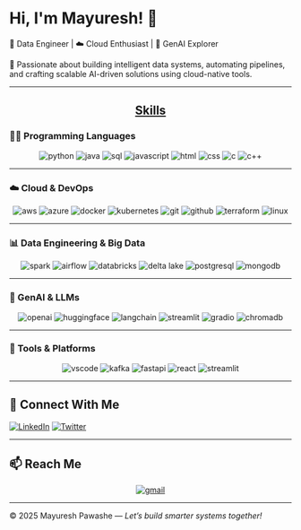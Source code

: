 # Hi, I'm Mayuresh! 👋  
🚀 Data Engineer | ☁️ Cloud Enthusiast | 🤖 GenAI Explorer

🎯 Passionate about building intelligent data systems, automating pipelines, and crafting scalable AI-driven solutions using cloud-native tools.

---

<h2 align="center"><u><b>Skills</b></u></h2>

### 👨‍💻 Programming Languages
<p align="center">
  <img src="https://img.shields.io/badge/Python-3670A0?style=for-the-badge&logo=python&logoColor=ffdd54" alt="python"/>
  <img src="https://img.shields.io/badge/Java-007396.svg?style=for-the-badge&logo=java&logoColor=white" alt="java"/>
  <img src="https://img.shields.io/badge/SQL-003B57?style=for-the-badge&logo=sqlite&logoColor=white" alt="sql"/>
  <img src="https://img.shields.io/badge/JavaScript-F7DF1E.svg?style=for-the-badge&logo=javascript&logoColor=black" alt="javascript"/>
  <img src="https://img.shields.io/badge/HTML5-E34F26.svg?style=for-the-badge&logo=html5&logoColor=white" alt="html"/>
  <img src="https://img.shields.io/badge/CSS3-1572B6.svg?style=for-the-badge&logo=css3&logoColor=white" alt="css"/>
  <img src="https://img.shields.io/badge/C-A8B9CC.svg?style=for-the-badge&logo=c&logoColor=white" alt="c"/>
  <img src="https://img.shields.io/badge/C++-00599C.svg?style=for-the-badge&logo=cplusplus&logoColor=white" alt="c++"/>
</p>

---

### ☁️ Cloud & DevOps
<p align="center">
  <img src="https://img.shields.io/badge/AWS-232F3E?style=for-the-badge&logo=amazon-aws&logoColor=white" alt="aws"/>
  <img src="https://img.shields.io/badge/Azure-0078D4?style=for-the-badge&logo=microsoftazure&logoColor=white" alt="azure"/>
  <img src="https://img.shields.io/badge/Docker-2496ED.svg?style=for-the-badge&logo=docker&logoColor=white" alt="docker"/>
  <img src="https://img.shields.io/badge/Kubernetes-326CE5?style=for-the-badge&logo=kubernetes&logoColor=white" alt="kubernetes"/>
  <img src="https://img.shields.io/badge/Git-F05032?style=for-the-badge&logo=git&logoColor=white" alt="git"/>
  <img src="https://img.shields.io/badge/GitHub-181717.svg?style=for-the-badge&logo=github&logoColor=white" alt="github"/>
  <img src="https://img.shields.io/badge/Terraform-623CE4?style=for-the-badge&logo=terraform&logoColor=white" alt="terraform"/>
  <img src="https://img.shields.io/badge/Linux-FCC624?style=for-the-badge&logo=linux&logoColor=black" alt="linux"/>
</p>

---

### 📊 Data Engineering & Big Data
<p align="center">
  <img src="https://img.shields.io/badge/Apache%20Spark-E25A1C?style=for-the-badge&logo=apachespark&logoColor=white" alt="spark"/>
  <img src="https://img.shields.io/badge/Apache%20Airflow-017CEE?style=for-the-badge&logo=apacheairflow&logoColor=white" alt="airflow"/>
  <img src="https://img.shields.io/badge/Databricks-FF3621?style=for-the-badge&logo=databricks&logoColor=white" alt="databricks"/>
  <img src="https://img.shields.io/badge/Delta%20Lake-00C7B7?style=for-the-badge&logo=delta&logoColor=white" alt="delta lake"/>
  <img src="https://img.shields.io/badge/PostgreSQL-336791?style=for-the-badge&logo=postgresql&logoColor=white" alt="postgresql"/>
  <img src="https://img.shields.io/badge/MongoDB-47A248?style=for-the-badge&logo=mongodb&logoColor=white" alt="mongodb"/>
</p>

---

### 🤖 GenAI & LLMs
<p align="center">
  <img src="https://img.shields.io/badge/OpenAI-412991?style=for-the-badge&logo=openai&logoColor=white" alt="openai"/>
  <img src="https://img.shields.io/badge/HuggingFace-FFD21F?style=for-the-badge&logo=huggingface&logoColor=black" alt="huggingface"/>
  <img src="https://img.shields.io/badge/LangChain-000000?style=for-the-badge&logo=data:image/svg+xml;base64,PHN2ZyB4bWxucz0naHR0cDovL3d3dy53My5vcmcvMjAwMC9zdmcnIHdpZHRoPScxMDA...'" alt="langchain"/>
  <img src="https://img.shields.io/badge/Streamlit-FF4B4B?style=for-the-badge&logo=streamlit&logoColor=white" alt="streamlit"/>
  <img src="https://img.shields.io/badge/Gradio-FF6B81?style=for-the-badge&logo=gradio&logoColor=white" alt="gradio"/>
  <img src="https://img.shields.io/badge/ChromaDB-472D95?style=for-the-badge&logoColor=white" alt="chromadb"/>
</p>

---

### 🧰 Tools & Platforms
<p align="center">
  <img src="https://img.shields.io/badge/VS%20Code-007ACC.svg?style=for-the-badge&logo=visual-studio-code&logoColor=white" alt="vscode"/>
  <img src="https://img.shields.io/badge/Apache%20Kafka-231F20?style=for-the-badge&logo=apachekafka&logoColor=white" alt="kafka"/>
  <img src="https://img.shields.io/badge/FastAPI-009688.svg?style=for-the-badge&logo=fastapi&logoColor=white" alt="fastapi"/>
  <img src="https://img.shields.io/badge/React-20232A?style=for-the-badge&logo=react&logoColor=61DAFB" alt="react"/>
  <img src="https://img.shields.io/badge/Streamlit-FF4B4B?style=for-the-badge&logo=streamlit&logoColor=white" alt="streamlit"/>
</p>

---

## 🔗 Connect With Me

[![LinkedIn](https://img.shields.io/badge/linkedin-0A66C2?style=for-the-badge&logo=linkedin&logoColor=white)](https://www.linkedin.com/in/mayureshpawashe/)
[![Twitter](https://img.shields.io/badge/twitter-1DA1F2?style=for-the-badge&logo=twitter&logoColor=white)](https://twitter.com/PawasheMayuresh?t=aisUnmnXGkuo0rXXnrcOVg&s=09)

---

## 📫 Reach Me
<p align="center">
  <a href="mailto:mayureshpawashe3036@gmail.com" target="_blank">
    <img src="https://img.shields.io/badge/Gmail-D14836?style=for-the-badge&logo=gmail&logoColor=white" alt="gmail"/>
  </a>
</p>

---

© 2025 Mayuresh Pawashe — *Let’s build smarter systems together!*
